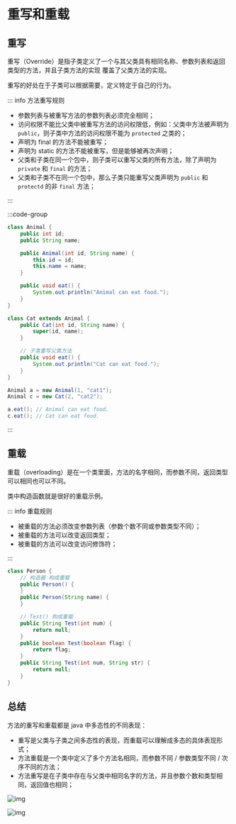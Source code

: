 # 重写和重载

## 重写

重写（Override）是指子类定义了一个与其父类具有相同名称、参数列表和返回类型的方法，并且子类方法的实现 覆盖了父类方法的实现。

重写的好处在于子类可以根据需要，定义特定于自己的行为。

::: info 方法重写规则

- 参数列表与被重写方法的参数列表必须完全相同；
- 访问权限不能比父类中被重写方法的访问权限低，例如：父类中方法被声明为 `public`，则子类中方法的访问权限不能为 `protected` 之类的；
- 声明为 final 的方法不能被重写；
- 声明为 static 的方法不能被重写，但是能够被再次声明；
- 父类和子类在同一个包中，则子类可以重写父类的所有方法，除了声明为 `private` 和 `final` 的方法；
- 父类和子类不在同一个包中，那么子类只能重写父类声明为 `public`  和 `protectd` 的非 `final` 方法；

:::



:::code-group

```java [Animal]{21-23}
class Animal {
    public int id;
    public String name;

    public Animal(int id, String name) {
        this.id = id;
        this.name = name;
    }

    public void eat() {
        System.out.println("Animal can eat food.");
    }
}

class Cat extends Animal {
    public Cat(int id, String name) {
        super(id, name);
    }

    // 子类重写父类方法
    public void eat() {
        System.out.println("Cat can eat food.");
    }
}
```

```java [test]
Animal a = new Animal(1, "cat1");
Animal c = new Cat(2, "cat2");

a.eat(); // Animal can eat food.
c.eat(); // Cat can eat food.
```

:::



## 重载

重载（overloading）是在一个类里面，方法的名字相同，而参数不同，返回类型可以相同也可以不同。

类中构造函数就是很好的重载示例。



::: info 重载规则

- 被重载的方法必须改变参数列表（参数个数不同或参数类型不同）；
- 被重载的方法可以改变返回类型；
- 被重载的方法可以改变访问修饰符；

:::



```java
class Person {
    // 构造器 构成重载
    public Person() {
    }
    public Person(String name) {
    }

    // Test() 构成重载
    public String Test(int num) {
        return null;
    }
    public boolean Test(boolean flag) {
        return flag;
    }
    public String Test(int num, String str) {
        return null;
    }
}
```



## 总结

方法的重写和重载都是 java 中多态性的不同表现：

- 重写是父类与子类之间多态性的表现，而重载可以理解成多态的具体表现形式；
- 方法重载是一个类中定义了多个方法名相同，而参数不同 / 参数类型不同 / 次序不同的方法；
- 方法重写是在子类中存在与父类中相同名字的方法，并且参数个数和类型相同，返回值也相同；

![img](https://www.runoob.com/wp-content/uploads/2013/12/overloading-vs-overriding.png)

![img](https://www.runoob.com/wp-content/uploads/2013/12/20171102-1.png)